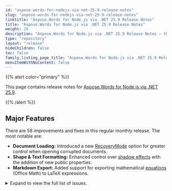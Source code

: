 ```yaml
---
id: "aspose-words-for-nodejs-via-net-25-9-release-notes"
slug: "aspose-words-for-nodejs-via-net-25-9-release-notes"
linktitle: "Aspose.Words for Node.js via .NET 25.9 Release Notes"
title: "Aspose.Words for Node.js via .NET 25.9 Release Notes"
weight: 20
description: "Aspose.Words for Node.js via .NET 25.9 Release Notes – the latest updates and fixes."
type: "repository"
layout: "release"
hideChildren: false
toc: false
family_listing_page_title: "Aspose.Words for Node.js via .NET 25.9 Release Notes"
menuItemWithNoContent: false
---
```


{{% alert color="primary" %}}

This page contains release notes for [Aspose.Words for Node.js via .NET 25.9](https://www.npmjs.com/package/@aspose/words).

{{% /alert %}}


## Major Features

There are 58 improvements and fixes in this regular monthly release. The most notable are:

- **Document Loading:** Introduced a new [RecoveryMode](https://reference.aspose.com/words/nodejs-net/aspose.words.loading/loadoptions/recoverymode/) option for greater control when opening corrupted documents.
- **Shape & Text Formatting:** Enhanced control over [shadow effects](https://reference.aspose.com/words/nodejs-net/aspose.words.drawing/shadowformat/) with the addition of new public properties.
- **Markdown Export:** Added support for exporting mathematical [equations](https://reference.aspose.com/words/nodejs-net/aspose.words.saving/markdownsaveoptions/officemathexportmode/) (Office Math) to LaTeX expressions.
 
<details>
<summary>Expand to view the full list of issues.</summary>

|Summary|Category|
| :- | :- |
|Opening of a corrupted document|New Feature
|Get list of all used and substituted fonts in the document|New Feature
|Export oMath (OOXML Math) as LaTex based expressions upon converting to MD|New Feature
|Provide API to set Shadow Color on Shape|New Feature
|Image resolution different between MS Word and Aspose.Words when converting DOCX to HTML|Bug
|All move revisions are marked only as movedTo and no corresponding movedFrom revisions appear in the resulting document|Bug
|System.ArgumentException : An item with the same key has already been added|Bug
|Exception is thrown upon rendering document|Bug
|ArgumentException is thrown upon rendering document|Bug
|ArgumentException is thrown upon updating fields|Bug
|Font Ligature feature may not be applied|Bug
|IllegalArgumentException upon convertion to PDF|Bug
|Part of repeated text is not recognized as header|Bug
|Pattern fill from SVG is rendered inaccurately|Bug
|DivideByZeroException is thrown upon rendering document|Bug
|Chinese text is invisible after rendering|Bug
|Track changes are lost in dropdown content controls mapped to Custom XML when saving DOCX|Bug
|Incorrect scaling of the "Date" axis, if major unit is "Year"|Bug
|Different spaces between parentheses and colon for chinese symbols|Bug
|Chart labels and plot area are rendered incorrectly|Bug
|Execution of the 'pageCount' property getter leads to infinite program lock in 25.2|Bug
|Table borders are improperly imported from RTF|Bug
|Table cell background is lost after reading RTF|Bug
|Document comparison does not show the hyperlink object change|Bug
|Incorrect text position of conversion to pdf|Bug
|ArithmeticException is thrown upon rendering document.|Bug
|Removing FieldListNum is not properly tracked by Aspose.Words|Bug
|Removing and adding child nodes to Date SDT produced invalid output|Bug
|DOCX to PDF: Text positioning bug|Bug
|Shape position changed due to PDF conversion|Bug
|Incorrect labels on the X axis of a chart|Bug
|WordOpenXMLMinimal output includes document-level protection in protected DOCX|Bug
|UpdatePageLayout raises InvalidOperationException |Bug
|Error in OCR of png file|Bug
|Bidi text is imported incorrectly in SVG|Bug
|Incorrect cross-reference stream processing|Bug
|Wavy border is rendered incorrectly|Bug
|The distance to the axis labels changes after converting to PDF|Bug
|Incorrect position of vertical axis title of "Waterfall" chart|Bug
|Part of content is missed after importing MHTML|Bug
|Exception when reflowing footnote separator|Bug
|Create semiannual forecast|Bug
|SVG is not imported from HTML|Bug
|Emphasis are lost for the Chinese characters|Bug
|Formula fields are updated improperly|Bug
|REF field is not showing error for missed bookmark after updating fields|Bug
|Table formatting is broken after comparing document|Bug
|updateFields() removes form field content in PDF output|Bug
|ArgumentException is thrown upon executing mail merge|Bug
|Setting FieldHyperlink.subAddress to empty string creates a redundant `\l` flag with empty value|Bug
|Text formatting in SVG is not preserved after importing|Bug
|DOCX to HTML: Title missing from header in output|Bug
|Parentheses are exported improperly from MathML|Bug
|Part of content is moved to next page|Bug

</details>
